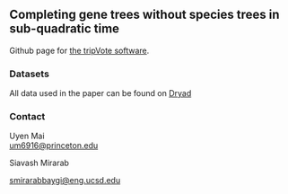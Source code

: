 ## Completing gene trees without species trees in sub-quadratic time
Github page for [the tripVote software](https://github.com/uym2/tripVote).

### Datasets
All data used in the paper can be found on [Dryad](https://datadryad.org/stash/dataset/doi:10.6076/D1N30V)
### Contact
Uyen Mai    
um6916@princeton.edu

Siavash Mirarab

smirarabbaygi@eng.ucsd.edu 
